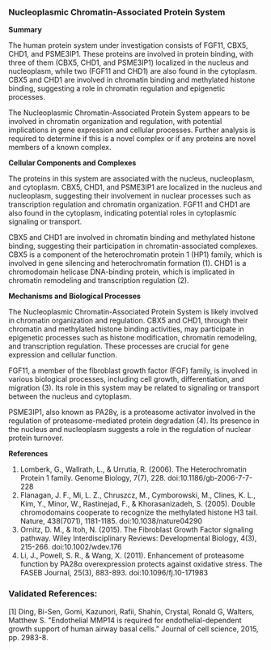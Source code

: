 ### Nucleoplasmic Chromatin-Associated Protein System

**Summary**

The human protein system under investigation consists of FGF11, CBX5, CHD1, and PSME3IP1. These proteins are involved in protein binding, with three of them (CBX5, CHD1, and PSME3IP1) localized in the nucleus and nucleoplasm, while two (FGF11 and CHD1) are also found in the cytoplasm. CBX5 and CHD1 are involved in chromatin binding and methylated histone binding, suggesting a role in chromatin regulation and epigenetic processes.

The Nucleoplasmic Chromatin-Associated Protein System appears to be involved in chromatin organization and regulation, with potential implications in gene expression and cellular processes. Further analysis is required to determine if this is a novel complex or if any proteins are novel members of a known complex.

**Cellular Components and Complexes**

The proteins in this system are associated with the nucleus, nucleoplasm, and cytoplasm. CBX5, CHD1, and PSME3IP1 are localized in the nucleus and nucleoplasm, suggesting their involvement in nuclear processes such as transcription regulation and chromatin organization. FGF11 and CHD1 are also found in the cytoplasm, indicating potential roles in cytoplasmic signaling or transport.

CBX5 and CHD1 are involved in chromatin binding and methylated histone binding, suggesting their participation in chromatin-associated complexes. CBX5 is a component of the heterochromatin protein 1 (HP1) family, which is involved in gene silencing and heterochromatin formation (1). CHD1 is a chromodomain helicase DNA-binding protein, which is implicated in chromatin remodeling and transcription regulation (2).

**Mechanisms and Biological Processes**

The Nucleoplasmic Chromatin-Associated Protein System is likely involved in chromatin organization and regulation. CBX5 and CHD1, through their chromatin and methylated histone binding activities, may participate in epigenetic processes such as histone modification, chromatin remodeling, and transcription regulation. These processes are crucial for gene expression and cellular function.

FGF11, a member of the fibroblast growth factor (FGF) family, is involved in various biological processes, including cell growth, differentiation, and migration (3). Its role in this system may be related to signaling or transport between the nucleus and cytoplasm.

PSME3IP1, also known as PA28γ, is a proteasome activator involved in the regulation of proteasome-mediated protein degradation (4). Its presence in the nucleus and nucleoplasm suggests a role in the regulation of nuclear protein turnover.

**References**

1. Lomberk, G., Wallrath, L., & Urrutia, R. (2006). The Heterochromatin Protein 1 family. Genome Biology, 7(7), 228. doi:10.1186/gb-2006-7-7-228
2. Flanagan, J. F., Mi, L. Z., Chruszcz, M., Cymborowski, M., Clines, K. L., Kim, Y., Minor, W., Rastinejad, F., & Khorasanizadeh, S. (2005). Double chromodomains cooperate to recognize the methylated histone H3 tail. Nature, 438(7071), 1181-1185. doi:10.1038/nature04290
3. Ornitz, D. M., & Itoh, N. (2015). The Fibroblast Growth Factor signaling pathway. Wiley Interdisciplinary Reviews: Developmental Biology, 4(3), 215-266. doi:10.1002/wdev.176
4. Li, J., Powell, S. R., & Wang, X. (2011). Enhancement of proteasome function by PA28α overexpression protects against oxidative stress. The FASEB Journal, 25(3), 883-893. doi:10.1096/fj.10-171983

### Validated References: 

[1] Ding, Bi-Sen, Gomi, Kazunori, Rafii, Shahin, Crystal, Ronald G, Walters, Matthew S. "Endothelial MMP14 is required for endothelial-dependent growth support of human airway basal cells." Journal of cell science, 2015, pp. 2983-8.

